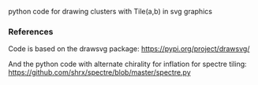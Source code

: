 python code for drawing clusters with Tile(a,b) in svg graphics


### References
Code is based on the drawsvg package: 
    https://pypi.org/project/drawsvg/

And the python code with alternate chirality for inflation for spectre tiling:
    https://github.com/shrx/spectre/blob/master/spectre.py
